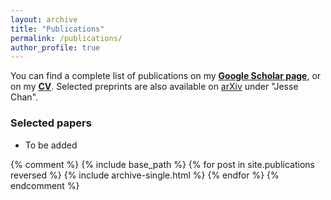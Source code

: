 ```yaml
---
layout: archive
title: "Publications"
permalink: /publications/
author_profile: true
---
```


You can find a complete list of publications on my [**Google Scholar page**](https://scholar.google.com/citations?user=nA29Z5YAAAAJ&hl=en/), or on my [**CV**](../files/jcv.pdf). Selected preprints are also available on <a href=https://arxiv.org/>arXiv</a> under "Jesse Chan".

### Selected papers

- To be added

{% comment %}
{% include base_path %}
{% for post in site.publications reversed %}
  {% include archive-single.html %}
{% endfor %}
{% endcomment %}
